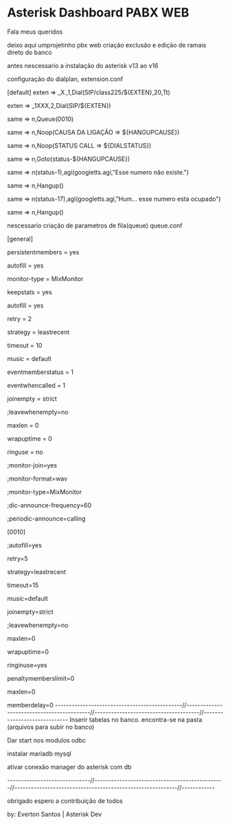 # Asterisk Dashboard PABX WEB

Fala meus queridos 

deixo aqui umprojetinho pbx web criação exclusão e edição de ramais direto do banco 

antes nescessario a instalação do asterisk v13 ao v16

configuração do dialplan, extension.conf

[default]
exten => _X.,1,Dial(SIP/class225/${EXTEN},20,Tt)

exten => _1XXX,2,Dial(SIP/${EXTEN})

same => n,Queue(0010)

same => n,Noop(CAUSA DA LIGAÇÃO => ${HANGUPCAUSE})

same => n,Noop(STATUS CALL => ${DIALSTATUS})

same => n,Goto(status-${HANGUPCAUSE})

same => n(status-1),agi(googletts.agi,"Esse numero não existe.")

same => n,Hangup()

same => n(status-17),agi(googletts.agi,"Hum... esse numero esta ocupado")

same => n,Hangup()

nescessario criação de parametros de fila(queue) queue.conf

[general]

persistentmembers = yes

autofill = yes

monitor-type = MixMonitor

keepstats = yes

autofill = yes

retry = 2

strategy = leastrecent

timeout = 10

music = default

eventmemberstatus = 1

eventwhencalled = 1

joinempty = strict

;leavewhenempty=no

maxlen = 0

wrapuptime = 0

ringuse = no

;monitor-join=yes

;monitor-format=wav

;monitor-type=MixMonitor

;dic-announce-frequency=60

;periodic-announce=calling

[0010]

;autofill=yes

retry=5

strategy=leastrecent

timeout=15

music=default

joinempty=strict

;leavewhenempty=no

maxlen=0

wrapuptime=0

ringinuse=yes

penaltymemberslimit=0

maxlen=0

memberdelay=0
----------------------------------------------//-------------------------------------------//--------------------------------------//-----------------------------
Inserir tabelas no banco. encontra-se na pasta (arquivos para subir no banco)

Dar start nos modulos odbc

instalar mariadb mysql 

ativar conexão manager do asterisk com db 

------------------------------//-----------------------------------------------//-----------------------------------------------------------//------------


obrigado espero a contribuição de todos 

by: Everton Santos | Asterisk Dev
